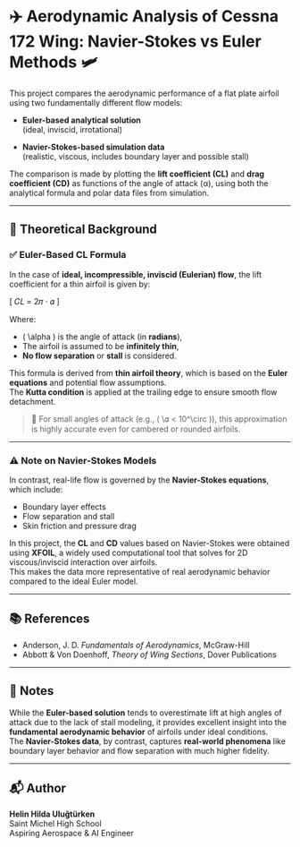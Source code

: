 # ✈️ Aerodynamic Analysis of Cessna 172 Wing: Navier-Stokes vs Euler Methods 🛩️

This project compares the aerodynamic performance of a flat plate airfoil using two fundamentally different flow models:

- **Euler-based analytical solution**  
  (ideal, inviscid, irrotational)

- **Navier-Stokes-based simulation data**  
  (realistic, viscous, includes boundary layer and possible stall)

The comparison is made by plotting the **lift coefficient (CL)** and **drag coefficient (CD)** as functions of the angle of attack (α), using both the analytical formula and polar data files from simulation.

---

## 📐 Theoretical Background

### ✅ Euler-Based CL Formula

In the case of **ideal, incompressible, inviscid (Eulerian) flow**, the lift coefficient for a thin airfoil is given by:

\[
𝐶𝐿 = 2𝜋 · 𝛼
\]

Where:
- \( \alpha \) is the angle of attack (in **radians**),
- The airfoil is assumed to be **infinitely thin**,
- **No flow separation** or **stall** is considered.

This formula is derived from **thin airfoil theory**, which is based on the **Euler equations** and potential flow assumptions.  
The **Kutta condition** is applied at the trailing edge to ensure smooth flow detachment.

> 🔎 For small angles of attack (e.g., \( \𝛼 < 10^\circ \)), this approximation is highly accurate even for cambered or rounded airfoils.

---

### ⚠️ Note on Navier-Stokes Models

In contrast, real-life flow is governed by the **Navier-Stokes equations**, which include:

- Boundary layer effects  
- Flow separation and stall  
- Skin friction and pressure drag

In this project, the **CL** and **CD** values based on Navier-Stokes were obtained using **XFOIL**, a widely used computational tool that solves for 2D viscous/inviscid interaction over airfoils.  
This makes the data more representative of real aerodynamic behavior compared to the ideal Euler model.

---

## 📚 References

- Anderson, J. D. *Fundamentals of Aerodynamics*, McGraw-Hill  
- Abbott & Von Doenhoff, *Theory of Wing Sections*, Dover Publications  

---

## 🧠 Notes

While the **Euler-based solution** tends to overestimate lift at high angles of attack due to the lack of stall modeling, it provides excellent insight into the **fundamental aerodynamic behavior** of airfoils under ideal conditions.  
The **Navier-Stokes data**, by contrast, captures **real-world phenomena** like boundary layer behavior and flow separation with much higher fidelity.

---

## 📬 Author

**Helin Hilda Uluğtürken**  
Saint Michel High School  
Aspiring Aerospace & AI Engineer
